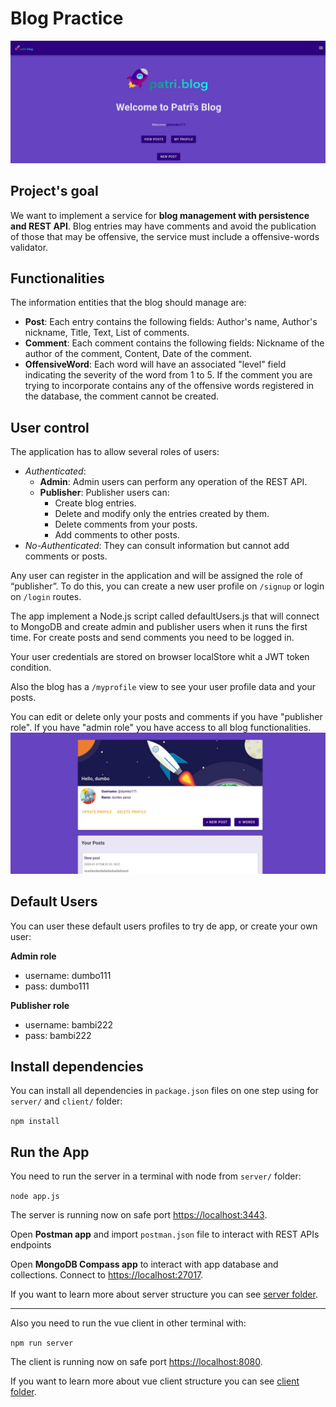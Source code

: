# Blog Practice
![Patri's blog](./client/src/assets/home-view.jpg)

## Project's goal
We want to implement a service for **blog management with persistence and REST API**. Blog entries may have comments and avoid the publication of those that may be offensive, the service must include a offensive-words validator.

## Functionalities
The information entities that the blog should manage are:
* **Post**: Each entry contains the following fields: Author's name, Author's nickname, Title, Text, List of comments.
* **Comment**: Each comment contains the following fields: Nickname of the author of the comment, Content, Date of the comment.
* **OffensiveWord**: Each word will have an associated "level" field indicating the severity of the word from 1 to 5. If the comment you are trying to incorporate contains any of the offensive words registered in the database, the comment cannot be created.

## User control

The application has to allow several roles of users:

- _Authenticated_:
  - **Admin**: Admin users can perform any operation of the REST API.
  - **Publisher**: Publisher users can:
    - Create blog entries.
    - Delete and modify only the entries created by them.
    - Delete comments from your posts.
    - Add comments to other posts.
- _No-Authenticated_: They can consult information but cannot add comments or posts.

Any user can register in the application and will be assigned the role of “publisher”.
To do this, you can create a new user profile on `/signup` or login on `/login` routes.

The app implement a Node.js script called defaultUsers.js that will connect to MongoDB and create admin and publisher users when it runs the first time.
For create posts and send comments you need to be logged in.

Your user credentials are stored on browser localStore whit a JWT token condition.

Also the blog has a `/myprofile` view to see your user profile data and your posts.

You can edit or delete only your posts and comments if you have "publisher role". 
If you have "admin role" you have access to all blog functionalities.
![profile view](./client/src/assets/profile-view.jpg)


## Default Users
You can user these default users profiles to try de app, or create your own user:

**Admin role**
- username: dumbo111
- pass: dumbo111

**Publisher role**
- username: bambi222
- pass: bambi222


## Install dependencies
You can install all dependencies in `package.json` files on one step using for `server/` and `client/` folder:

`npm install`

## Run the App
You need to run the server in a terminal with node from `server/` folder:

`node app.js`

The server is running now on safe port [https://localhost:3443](https://localhost:3443).

Open **Postman app** and import `postman.json` file to interact with REST APIs endpoints

Open **MongoDB Compass app** to interact with app database and collections. Connect to [https://localhost:27017](https://localhost:27017). 

If you want to learn more about server structure you can see [server folder](./server/README.md).

---

Also you need to run the vue client in other terminal with:

`npm run server`

The client is running now on safe port [https://localhost:8080](https://localhost:8080).


If you want to learn more about vue client structure you can see [client folder](./client/README.md).




